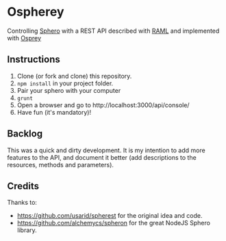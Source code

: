 # Ospherey

Controlling [Sphero](http://www.gosphero.com/sphero-2-0/) with a REST API described with [RAML](http://raml.org) and implemented with [Osprey](https://github.com/mulesoft/osprey)

## Instructions

1. Clone (or fork and clone) this repository.
2. `npm install` in your project folder.
3. Pair your sphero with your computer
4. `grunt`
5. Open a browser and go to http://localhost:3000/api/console/
6. Have fun (it's mandatory)!

## Backlog
This was a quick and dirty development.
It is my intention to add more features to the API, and document it better (add descriptions to the resources, methods and parameters).

## Credits
Thanks to:
- https://github.com/usarid/spherest for the original idea and code.
- https://github.com/alchemycs/spheron for the great NodeJS Sphero library.
